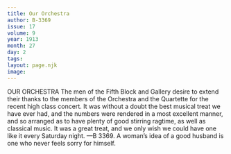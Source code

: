 ```yaml
---
title: Our Orchestra
author: B-3369
issue: 17
volume: 9
year: 1913
month: 27
day: 2
tags:
layout: page.njk
image:
---
```

OUR ORCHESTRA    The men of the Fifth Block and Gallery desire to extend their thanks to the members of the Orchestra and the Quartette for the recent high class concert. It was without a doubt the best musical treat we have ever had, and the numbers were rendered in a most excellent manner, and so arranged as to have plenty of good stirring ragtime, as well as classical music. It was a great treat, and we only wish we could have one like it every Saturday night. —B 3369.       A woman’s idea of a good husband is one who never feels sorry for himself. 




